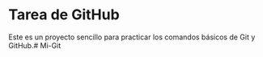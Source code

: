 # Tarea de GitHub 
Este es un proyecto sencillo para practicar los comandos 
básicos de Git y GitHub.# Mi-Git
